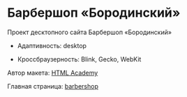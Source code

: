 # Барбершоп «Бородинский»

Проект десктопного сайта Барбершоп «Бородинский»

- Адаптивность: desktop

- Кроссбраузерность: Blink, Gecko, WebKit

Автор макета: [HTML Academy](https://htmlacademy.ru/)

Главная страница: [barbershop](https://vaivankov.github.io/html-barbershop-desktop/)

